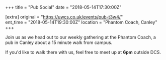 +++
title = "Pub Social"
date = "2018-05-14T17:30:00Z"

[extra]
original = "https://uwcs.co.uk/events/pub-t3w4/"    
ent_time = "2018-05-14T19:30:00Z"
location = "Phantom Coach, Canley"
+++

Join us as we head out to our weekly gathering at the Phantom Coach, a pub in Canley about a 15 minute walk from campus.

  

If you'd like to walk there with us, feel free to meet up at **6pm** outside DCS.

